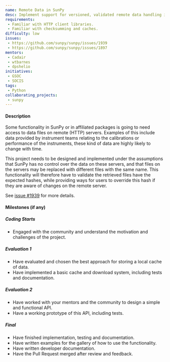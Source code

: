 ```yaml
---
name: Remote Data in SunPy
desc: Implement support for versioned, validated remote data handling in SunPy.
requirements:
 - Familiar with HTTP client libraries.
 - Familiar with checksumming and caches.
difficulty: low
issues:
 - https://github.com/sunpy/sunpy/issues/1939
 - https://github.com/sunpy/sunpy/issues/1897
mentors:
 - Cadair
 - wtbarnes
 - dpshelio
initiatives:
 - GSOC
 - SOCIS
tags:
 - Python
collaborating_projects:
 - sunpy
---
```


#### Description

Some functionality in SunPy or in affiliated packages is going to need access to
data files on remote (HTTP) servers. Examples of this include data provided by
instrument teams relating to the calibrations or performance of the instruments,
these kind of data are highly likely to change with time.

This project needs to be designed and implemented under the assumptions that
SunPy has no control over the data on these servers, and that files on the
servers may be replaced with different files with the same name. This
functionality will therefore have to validate the retrieved files have the
expected hashes, while providing ways for users to override this hash if they
are aware of changes on the remote server.

See [issue #1939](https://github.com/sunpy/sunpy/issues/1939) for more details.

#### Milestones (if any)

##### Coding Starts

* Engaged with the community and understand the motivation and challenges of the project.

##### Evaluation 1

* Have evaluated and chosen the best approach for storing a local cache of data.
* Have implemented a basic cache and download system, including tests and documentation.

##### Evaluation 2

* Have worked with your mentors and the community to design a simple and functional API.
* Have a working prototype of this API, including tests.

##### Final

* Have finished implementation, testing and documentation.
* Have written examples for the gallery of how to use the functionality.
* Have written developer documentation.
* Have the Pull Request merged after review and feedback.
